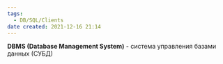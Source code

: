 ```yaml
---
tags:
  - DB/SQL/Clients
date created: 2021-12-16 21:14
---
```


**DBMS (Database Management System)** - система управления базами данных (СУБД)